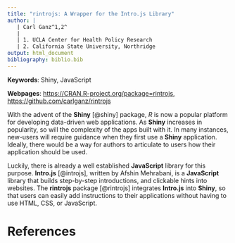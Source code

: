 ```yaml
---
title: "rintrojs: A Wrapper for the Intro.js Library"
author: |
   | Carl Ganz^1,2^
   |
   | 1. UCLA Center for Health Policy Research
   | 2. California State University, Northridge
output: html_document
bibliography: biblio.bib
---
```


**Keywords**: Shiny, JavaScript

**Webpages**: https://CRAN.R-project.org/package=rintrojs, https://github.com/carlganz/rintrojs

With the advent of the **Shiny** [@shiny] package, *R* is now a popular platform for developing data-driven web applications. As **Shiny** increases in popularity, so will the complexity of the apps built with it. In many instances, new-users will require guidance when they first use a **Shiny** application. Ideally, there would be a way for authors to articulate to users how their application should be used. 

Luckily, there is already a well established **JavaScript** library for this purpose. **Intro.js** [@introjs], written by Afshin Mehrabani, is a **JavaScript** library that builds step-by-step introductions, and clickable hints into websites. The **rintrojs** package [@rintrojs] integrates **Intro.js** into **Shiny**, so that users can easily add instructions to their applications without having to use HTML, CSS, or JavaScript.

# References
